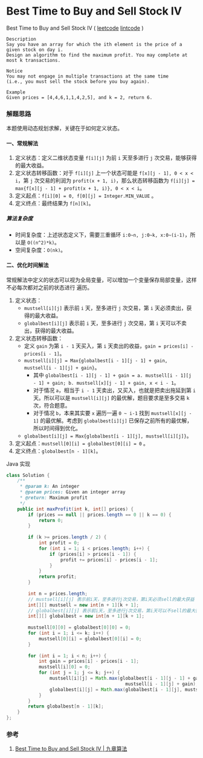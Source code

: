 #  Best Time to Buy and Sell Stock IV

 Best Time to Buy and Sell Stock IV  ( [leetcode]()  [lintcode](http://www.lintcode.com/en/problem/best-time-to-buy-and-sell-stock-iv/) )

```
Description
Say you have an array for which the ith element is the price of a given stock on day i.
Design an algorithm to find the maximum profit. You may complete at most k transactions.

Notice
You may not engage in multiple transactions at the same time 
(i.e., you must sell the stock before you buy again).

Example
Given prices = [4,4,6,1,1,4,2,5], and k = 2, return 6.
```
 
### 解题思路

本题使用动态规划求解，关键在于如何定义状态。

#### 一、常规解法

1. 定义状态：定义二维状态变量 `f[i][j]` 为前 `i` 天至多进行 `j` 次交易，能够获得的最大收益。
2. 定义状态转移函数：对于 `f[i][j]` 上一个状态可能是 `f[x][j - 1], 0 < x < i`，第 `j` 次交易的利润为 `profit(x + 1, i)`，那么状态转移函数为 `f[i][j] = max{f[x][j - 1] + profit(x + 1, i)}, 0 < x < i`。
3. 定义起点：`f[i][0] = 0, f[0][j] = Integer.MIN_VALUE` 。
4. 定义终点：最终结果为 `f[n][k]`。

##### 算法复杂度

- 时间复杂度：上述状态定义下，需要三重循环 `i:0~n, j:0~k, x:0~(i-1)`，所以是 `O((n^2)*k)`。
- 空间复杂度：`O(nk)`。

#### 二、优化时间解法

常规解法中定义的状态可以视为全局变量，可以增加一个变量保存局部变量，这样不必每次都对之前的状态进行 遍历。

1. 定义状态：
   - `mustsell[i][j]` 表示前 `i` 天，至多进行 `j` 次交易，第 `i` 天必须卖出，获得的最大收益。
   - `globalbest[i][j]` 表示前 `i` 天，至多进行 `j` 次交易，第 `i` 天可以不卖出，获得的最大收益。
2. 定义状态转移函数：
   - 定义 `gain` 为第 `i - 1` 天买入，第 `i` 天卖出的收益，`gain = prices[i] - prices[i - 1]`。
   - `mustsell[i][j] = Max{globalbest[i - 1][j - 1] + gain, mustsell[i - 1][j] + gain}`。
     - 其中 `globalbest[i - 1][j - 1] + gain = a. mustsell[i - 1][j - 1] + gain; b. mustsell[x][j - 1] + gain, x < i - 1`。
     - 对于情况 `a`，相当于 `i - 1` 天卖出，又买入，也就是把卖出拖延到第 `i` 天。所以可以是 `mustsell[i][j]` 的最优解，题目要求是至多交易 `k` 次，符合题意。
     - 对于情况 `b`，本来其实要 `x` 遍历一遍 `0 ~ i-1` 找到 `mustsell[x][j - 1]` 的最优解。考虑到 `globalbest[i][j]` 已保存之前所有的最优解，所以时间得到优化。
   - `globalbest[i][j] = Max{globalbest[i - 1][j], mustsell[i][j]}`。
3. 定义起点：`mustsell[0][i] = globalbest[0][i] = 0` 。
4. 定义终点：`globalbest[n - 1][k]`。

Java 实现

```java
class Solution {
    /**
     * @param k: An integer
     * @param prices: Given an integer array
     * @return: Maximum profit
     */
    public int maxProfit(int k, int[] prices) {
        if (prices == null || prices.length == 0 || k == 0) {
            return 0;
        }
        
        if (k >= prices.length / 2) {
            int profit = 0;
            for (int i = 1; i < prices.length; i++) {
                if (prices[i] > prices[i - 1]) {
                    profit += prices[i] - prices[i - 1];
                }
            }
            return profit;
        }
        
        int n = prices.length;
        // mustsell[i][j] 表示前i天，至多进行j次交易，第i天必须sell的最大获益 
        int[][] mustsell = new int[n + 1][k + 1];
        // globalbest[i][j] 表示前i天，至多进行j次交易，第i天可以不sell的最大获益
        int[][] globalbest = new int[n + 1][k + 1];
        
        mustsell[0][0] = globalbest[0][0] = 0;
        for (int i = 1; i <= k; i++) {
            mustsell[0][i] = globalbest[0][i] = 0;
        }
        
        for (int i = 1; i < n; i++) {
            int gain = prices[i] - prices[i - 1];
            mustsell[i][0] = 0;
            for (int j = 1; j <= k; j++) {
                mustsell[i][j] = Math.max(globalbest[i - 1][j - 1] + gain,
                                            mustsell[i - 1][j] + gain);
                globalbest[i][j] = Math.max(globalbest[i - 1][j], mustsell[i][j]);
            }
        }
        return globalbest[n - 1][k];
    }
};
```



### 参考

1. [Best Time to Buy and Sell Stock IV | 九章算法](http://www.jiuzhang.com/solutions/best-time-to-buy-and-sell-stock-iv/)